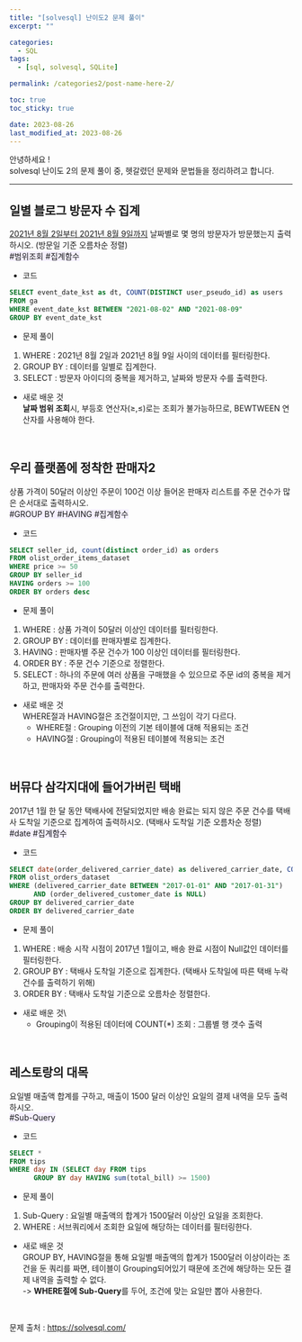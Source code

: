 ```yaml
---
title: "[solvesql] 난이도2 문제 풀이"
excerpt: ""

categories:
  - SQL
tags:
  - [sql, solvesql, SQLite]

permalink: /categories2/post-name-here-2/

toc: true
toc_sticky: true

date: 2023-08-26
last_modified_at: 2023-08-26
---
```

안녕하세요 !\
solvesql 난이도 2의 문제 풀이 중, 헷갈렸던 문제와 문법들을 정리하려고 합니다.

-----------

## 일별 블로그 방문자 수 집계
<span style="text-decoration: underline;">2021년 8월 2일부터 2021년 8월 9일까지</span> 날짜별로 몇 명의 방문자가 방문했는지 출력하시오. (방문일 기준 오름차순 정렬)\
<span style="background-color:#f5f0ff">\#범위조회 #집계함수</span>


* 코드
```sql
SELECT event_date_kst as dt, COUNT(DISTINCT user_pseudo_id) as users
FROM ga
WHERE event_date_kst BETWEEN "2021-08-02" AND "2021-08-09"
GROUP BY event_date_kst
```

* 문제 풀이
1. WHERE : 2021년 8월 2일과 2021년 8월 9일 사이의 데이터를 필터링한다.
2. GROUP BY : 데이터를 일별로 집계한다.
3. SELECT : 방문자 아이디의 중복을 제거하고, 날짜와 방문자 수를 출력한다.

* 새로 배운 것\
**날짜 범위 조회**시, 부등호 연산자(≥,≤)로는 조회가 불가능하므로, BEWTWEEN 연산자를 사용해야 한다.

<br>

## 우리 플랫폼에 정착한 판매자2
상품 가격이 50달러 이상인 주문이 100건 이상 들어온 판매자 리스트를 주문 건수가 많은 순서대로 출력하시오.\
<span style="background-color:#f5f0ff">#GROUP BY #HAVING #집계함수 </span>

* 코드
```sql
SELECT seller_id, count(distinct order_id) as orders
FROM olist_order_items_dataset
WHERE price >= 50
GROUP BY seller_id
HAVING orders >= 100
ORDER BY orders desc
```

* 문제 풀이
1. WHERE : 상품 가격이 50달러 이상인 데이터를 필터링한다. 
2. GROUP BY : 데이터를 판매자별로 집계한다.
3. HAVING : 판매자별 주문 건수가 100 이상인 데이터를 필터링한다.
4. ORDER BY : 주문 건수 기준으로 정렬한다.
5. SELECT : 하나의 주문에 여러 상품을 구매했을 수 있으므로 주문 id의 중복을 제거하고, 판매자와 주문 건수를 출력한다.

* 새로 배운 것\
WHERE절과 HAVING절은 조건절이지만, 그 쓰임이 각기 다르다.
  - WHERE절 : Grouping 이전의 기본 테이블에 대해 적용되는 조건
  - HAVING절 : Grouping이 적용된 테이블에 적용되는 조건
 
<br>

## 버뮤다 삼각지대에 들어가버린 택배
2017년 1월 한 달 동안 택배사에 전달되었지만 배송 완료는 되지 않은 주문 건수를 택배사 도착일 기준으로 집계하여 출력하시오. (택배사 도착일 기준 오름차순 정렬)\
<span style="background-color:#f5f0ff">#date #집계함수</span>

* 코드
```sql
SELECT date(order_delivered_carrier_date) as delivered_carrier_date, COUNT(*) as orders
FROM olist_orders_dataset
WHERE (delivered_carrier_date BETWEEN "2017-01-01" AND "2017-01-31")
      AND (order_delivered_customer_date is NULL)
GROUP BY delivered_carrier_date
ORDER BY delivered_carrier_date
```

* 문제 풀이
1. WHERE : 배송 시작 시점이 2017년 1월이고, 배송 완료 시점이 Null값인 데이터를 필터링한다.
2. GROUP BY : 택배사 도착일 기준으로 집계한다. (택배사 도착일에 따른 택배 누락 건수를 출력하기 위해)
3. ORDER BY : 택배사 도착일 기준으로 오름차순 정렬한다.

* 새로 배운 것\
  - Grouping이 적용된 데이터에 COUNT(*) 조회 : 그룹별 행 갯수 출력

<br>

## 레스토랑의 대목
요일별 매출액 합계를 구하고, 매출이 1500 달러 이상인 요일의 결제 내역을 모두 출력하시오.\
<span style="background-color:#f5f0ff">#Sub-Query</span>

* 코드
```sql
SELECT *
FROM tips
WHERE day IN (SELECT day FROM tips
      GROUP BY day HAVING sum(total_bill) >= 1500)
```

* 문제 풀이
1. Sub-Query : 요일별 매출액의 합계가 1500달러 이상인 요일을 조회한다.
2. WHERE : 서브쿼리에서 조회한 요일에 해당하는 데이터를 필터링한다.


* 새로 배운 것\
GROUP BY, HAVING절을 통해 요일별 매출액의 합계가 1500달러 이상이라는 조건을 둔 쿼리를 짜면, 테이블이 Grouping되어있기 때문에 조건에 해당하는 모든 결제 내역을 출력할 수 없다.\
-> **WHERE절에 Sub-Query**를 두어, 조건에 맞는 요일만 뽑아 사용한다.

<br>

문제 출처 : <https://solvesql.com/>

